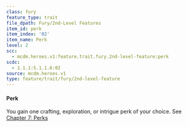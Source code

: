 ```yaml
---
class: fury
feature_type: trait
file_dpath: Fury/2nd-Level Features
item_id: perk
item_index: '02'
item_name: Perk
level: 2
scc:
  - mcdm.heroes.v1:feature.trait.fury.2nd-level-feature:perk
scdc:
  - 1.1.1:5.1.1.6:02
source: mcdm.heroes.v1
type: feature/trait/fury/2nd-level-feature
---
```


#### Perk

You gain one crafting, exploration, or intrigue perk of your choice. See [Chapter 7: Perks](#dead-link)
